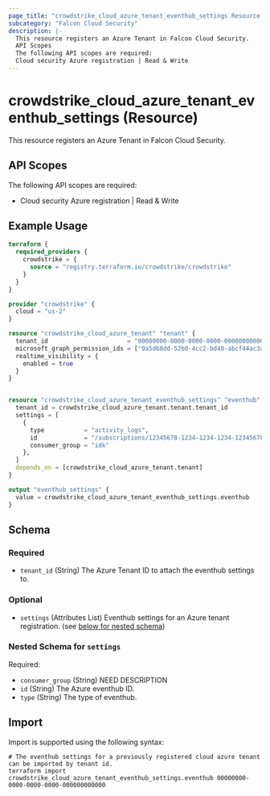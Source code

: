```yaml
---
page_title: "crowdstrike_cloud_azure_tenant_eventhub_settings Resource - crowdstrike"
subcategory: "Falcon Cloud Security"
description: |-
  This resource registers an Azure Tenant in Falcon Cloud Security.
  API Scopes
  The following API scopes are required:
  Cloud security Azure registration | Read & Write
---
```


# crowdstrike_cloud_azure_tenant_eventhub_settings (Resource)

This resource registers an Azure Tenant in Falcon Cloud Security.

## API Scopes

The following API scopes are required:

- Cloud security Azure registration | Read & Write


## Example Usage

```terraform
terraform {
  required_providers {
    crowdstrike = {
      source = "registry.terraform.io/crowdstrike/crowdstrike"
    }
  }
}

provider "crowdstrike" {
  cloud = "us-2"
}

resource "crowdstrike_cloud_azure_tenant" "tenant" {
  tenant_id                      = "00000000-0000-0000-0000-000000000003"
  microsoft_graph_permission_ids = ["9a5d68dd-52b0-4cc2-bd40-abcf44ac3a30"]
  realtime_visibility = {
    enabled = true
  }
}


resource "crowdstrike_cloud_azure_tenant_eventhub_settings" "eventhub" {
  tenant_id = crowdstrike_cloud_azure_tenant.tenant.tenant_id
  settings = [
    {
      type           = "activity_logs",
      id             = "/subscriptions/12345678-1234-1234-1234-123456789012/resourceGroups/my-resource-group/providers/Microsoft.EventHub/namespaces/my-eventhub-namespace/eventhubs/my-event-hub",
      consumer_group = "idk"
    },
  ]
  depends_on = [crowdstrike_cloud_azure_tenant.tenant]
}

output "eventhub_settings" {
  value = crowdstrike_cloud_azure_tenant_eventhub_settings.eventhub
}
```

<!-- schema generated by tfplugindocs -->
## Schema

### Required

- `tenant_id` (String) The Azure Tenant ID to attach the eventhub settings to.

### Optional

- `settings` (Attributes List) Eventhub settings for an Azure tenant registration. (see [below for nested schema](#nestedatt--settings))

<a id="nestedatt--settings"></a>
### Nested Schema for `settings`

Required:

- `consumer_group` (String) NEED DESCRIPTION
- `id` (String) The Azure eventhub ID.
- `type` (String) The type of eventhub.

## Import

Import is supported using the following syntax:

```shell
# The eventhub settings for a previously registered cloud azure tenant can be imported by tenant id.
terraform import crowdstrike_cloud_azure_tenant_eventhub_settings.eventhub 00000000-0000-0000-0000-000000000000
```
